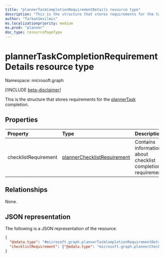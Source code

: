 ```yaml
---
title: "plannerTaskCompletionRequirementDetails resource type"
description: "This is the structure that stores requirements for the task completion"
author: "TarkanSevilmis"
ms.localizationpriority: medium
ms.prod: "planner"
doc_type: resourcePageType
---
```


# plannerTaskCompletionRequirementDetails resource type

Namespace: microsoft.graph

[!INCLUDE [beta-disclaimer](../../includes/beta-disclaimer.md)]

This is the structure that stores requirements for the [plannerTask](plannertask.md) completion.

## Properties

|Property|Type|Description|
|:---|:---|:---|
|checklistRequirement|[plannerChecklistRequirement](plannerChecklistRequirement.md)|Contains information about checklist completion requirement.|

## Relationships

None.

## JSON representation

The following is a JSON representation of the resource.

``` json
{
  "@odata.type": "#microsoft.graph.plannerTaskCompletionRequirementDetails",
  "checklistRequirement": {"@odata.type": "microsoft.graph.plannerChecklistRequirement"}
}
```
